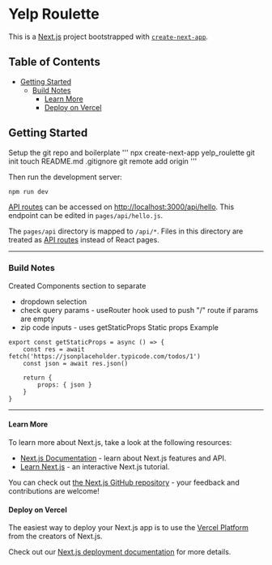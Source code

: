 # Yelp Roulette
This is a [Next.js](https://nextjs.org/) project bootstrapped with [`create-next-app`](https://github.com/vercel/next.js/tree/canary/packages/create-next-app).


## Table of Contents
* [Getting Started](#getting-started)
    * [Build Notes](#build-notes)
        * [Learn More](#learn-more)
        * [Deploy on Vercel](#deploy-on-vercel)
## Getting Started
Setup the git repo and boilerplate
'''
npx create-next-app yelp_roulette
git init
touch README.md .gitignore 
git remote add origin 
'''


Then run the development server:
```
npm run dev
```

[API routes](https://nextjs.org/docs/api-routes/introduction) can be accessed on [http://localhost:3000/api/hello](http://localhost:3000/api/hello). This endpoint can be edited in `pages/api/hello.js`.

The `pages/api` directory is mapped to `/api/*`. Files in this directory are treated as [API routes](https://nextjs.org/docs/api-routes/introduction) instead of React pages.

---

### Build Notes
Created Components section to separate 
* dropdown selection 
* check query params - useRouter hook used to push "/" route if params are empty
* zip code inputs - uses getStaticProps
Static props Example

```
export const getStaticProps = async () => {
    const res = await fetch('https://jsonplaceholder.typicode.com/todos/1')
    const json = await res.json()

    return {
        props: { json }
    }
}
```

---
#### Learn More

To learn more about Next.js, take a look at the following resources:

- [Next.js Documentation](https://nextjs.org/docs) - learn about Next.js features and API.
- [Learn Next.js](https://nextjs.org/learn) - an interactive Next.js tutorial.

You can check out [the Next.js GitHub repository](https://github.com/vercel/next.js/) - your feedback and contributions are welcome!

#### Deploy on Vercel

The easiest way to deploy your Next.js app is to use the [Vercel Platform](https://vercel.com/new?utm_medium=default-template&filter=next.js&utm_source=create-next-app&utm_campaign=create-next-app-readme) from the creators of Next.js.

Check out our [Next.js deployment documentation](https://nextjs.org/docs/deployment) for more details.
